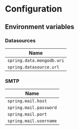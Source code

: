 # Configuration

## Environment variables

### Datasources

| Name                      |
|---------------------------|
| `spring.data.mongodb.uri` |
| `spring.datasource.url`   |

### SMTP

| Name                      |
|---------------------------|
| `spring.mail.host`        |
| `spring.mail.password`    |
| `spring.mail.port`        |
| `spring.mail.username`    |
